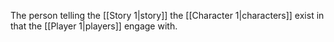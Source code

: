 The person telling the [[Story 1|story]] the [[Character 1|characters]] exist in that the [[Player 1|players]] engage with.